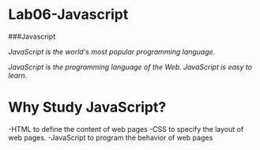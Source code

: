 # Lab06-Javascript



###Javascript 

*JavaScript is the world's most popular programming language.*

*JavaScript is the programming language of the Web.*
*JavaScript is easy to learn.*
# Why Study JavaScript?
-HTML to define the content of web pages
-CSS to specify the layout of web pages.
-JavaScript to program the behavior of web pages


